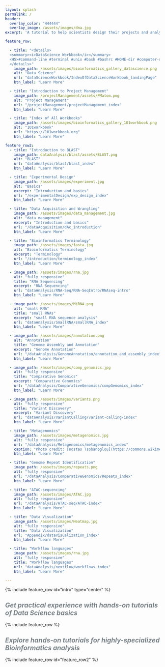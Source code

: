 ```yaml
---
layout: splash
permalink: /
header:
  overlay_color: "444444"
  overlay_image: /assets/images/dna.jpg
excerpt: 'A tutorial to help scientists design their projects and analyze their data.'

feature_row:

  - title: "<details>
  <summary><i>DataScience Workbook</i></summary>
  <H5>#command-line #terminal #unix #bash #bashrc #HOME-dir #computer-setup #installation #text-editors #programming #python #R #scripting #remote-access #HPC #Atlas-Ceres-clusters #job-scheduling #SLURM #containers-singularity #data-transfer #data-manipulation #data-visualization #project-management</H5>
  </details>"
    image_path: /assets/images/bioinformatics_gallery_datascience.png
    alt: "Data Science"
    url: "dataScienceWorkbook/IndexOfDataScienceWorkbook_landingPage"
    btn_label: "Learn More"

  - title: "Introduction to Project Management"
    image_path: /projectManagement/assets/PMatom.png
    alt: "Project Management"
    url: "/projectManagement/projectManagement_index"
    btn_label: "Learn More"

  - title: "Index of All Workbooks"
    image_path: /assets/images/bioinformatics_gallery_101workbook.png
    alt: "101workbook"
    url: "https://101workbook.org"
    btn_label: "Learn More"

feature_row2:
  - title: "Introduction to BLAST"
    image_path: dataAnalysis/blast/assets/BLAST.png
    alt: "BLAST"
    url: "dataAnalysis/blast/blast_index"
    btn_label: "Learn More"

  - title: "Experimental Design"
    image_path: /assets/images/experiment.jpg
    alt: "Basics"
    excerpt: "Introduction and basics"
    url: "/experimentalDesign/exp_design_index"
    btn_label: "Learn More"

  - title: "Data Acquisition and Wrangling"
    image_path: /assets/images/data_management.jpg
    alt: "data management"
    excerpt: "Introduction and basics"
    url: "/dataAcquisition/dAc_introduction"
    btn_label: "Learn More"

  - title: "Bioinformatics Terminology"
    image_path: /assets/images/fasta.jpg
    alt: "Bioinformatics Terminology"
    excerpt: "Terminology"
    url: "/introduction/terminology_index"
    btn_label: "Learn More"

  - image_path: /assets/images/rna.jpg
    alt: "fully responsive"
    title: "RNA Sequencing"
    excerpt: "RNA Sequencing"
    url: "dataAnalysis/RNA-Seq/RNA-SeqIntro/RNAseq-intro"
    btn_label: "Learn More"

  - image_path: /assets/images/MiRNA.png
    alt: "small RNA"
    title: "small RNAs"
    excerpt: "small RNA sequence analysis"
    url: "dataAnalysis/SmallRNA/smallRNA_index"
    btn_label: "Learn More"

  - image_path: /assets/images/annotation.png
    alt: "Annotation"
    title: "Genome Assembly and Annotation"
    excerpt: "Genome Annotation"
    url: "/dataAnalysis/GenomeAnnotation/annotation_and_assembly_index"
    btn_label: "Learn More"

  - image_path: /assets/images/comp_genomics.jpg
    alt: "fully responsive"
    title: "Comparative Genomics"
    excerpt: "Comparative Genomics"
    url: "/dataAnalysis/ComparativeGenomics/compGenomics_index"
    btn_label: "Learn More"

  - image_path: /assets/images/variants.png
    alt: "fully responsive"
    title: "Variant Discovery"
    excerpt: "Variant Discovery"
    url: "dataAnalysis/VariantCalling/variant-calling-index"
    btn_label: "Learn More"

  - title: "Metagenomics"
    image_path: /assets/images/metagenomics.jpg
    alt: "fully responsive"
    url: "/dataAnalysis/Metagenomics/metagenomics_index"
    caption: "Photo credit: [Kostas Tsobanoglou](https://commons.wikimedia.org/wiki/File:Diatoms-HCMR.jpg)"
    btn_label: "Learn More"

  - title: "Genome Repeat Identification"
    image_path: /assets/images/repeats.png
    alt: "fully responsive"
    url: "/dataAnalysis/ComparativeGenomics/Repeats_index"
    btn_label: "Learn More"

  - title: "ATAC-sequencing"
    image_path: /assets/images/ATAC.jpg
    alt: "fully responsive"
    url: "/dataAnalysis/ATAC-seq/ATAC-index"
    btn_label: "Learn More"

  - title: "Data Visualization"
    image_path: /assets/images/Heatmap.jpg
    alt: "fully responsive"
    title: "Data Visualization"
    url: "Appendix/dataVisualization_index"
    btn_label: "Learn More"

  - title: "Workflow languages"
    image_path: /assets/images/rna.jpg
    alt: "fully responsive"
    title: "Workflow languages"
    url: "dataAnalysis/nextflow/workflows_index"
    btn_label: "Learn More"

---
```





{% include feature_row id="intro" type="center" %}

## <span style="color: #798288"><i>Get practical experience with hands-on tutorials of Data Science basics</i></span>

{% include feature_row %}

## <span style="color: #798288"><i>Explore  hands-on tutorials for highly-specialized Bioinformatics analysis</i></span>

{% include feature_row id="feature_row2" %}
